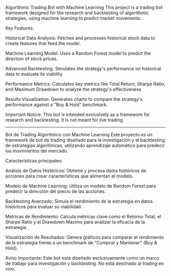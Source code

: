 Algorithmic Trading Bot with Machine Learning
This project is a trading bot framework designed for the research and backtesting of algorithmic strategies, using machine learning to predict market movements.

Key Features:

Historical Data Analysis: Fetches and processes historical stock data to create features that feed the model.

Machine Learning Model: Uses a Random Forest model to predict the direction of stock prices.

Advanced Backtesting: Simulates the strategy's performance on historical data to evaluate its viability.

Performance Metrics: Calculates key metrics like Total Return, Sharpe Ratio, and Maximum Drawdown to analyze the strategy's effectiveness.

Results Visualization: Generates charts to compare the strategy's performance against a "Buy & Hold" benchmark.

Important Notice: This bot is intended exclusively as a framework for research and backtesting. It is not meant for live trading.
______________________________________________
Bot de Trading Algorítmico con Machine Learning
Este proyecto es un framework de bot de trading diseñado para la investigación y el backtesting de estrategias algorítmicas, utilizando aprendizaje automático para predecir los movimientos del mercado.

Características principales:

Análisis de Datos Históricos: Obtiene y procesa datos históricos de acciones para crear características que alimentan el modelo.

Modelo de Machine Learning: Utiliza un modelo de Random Forest para predecir la dirección del precio de las acciones.

Backtesting Avanzado: Simula el rendimiento de la estrategia en datos históricos para evaluar su viabilidad.

Métricas de Rendimiento: Calcula métricas clave como el Retorno Total, el Sharpe Ratio y el Drawdown Máximo para analizar la eficacia de la estrategia.

Visualización de Resultados: Genera gráficos para comparar el rendimiento de la estrategia frente a un benchmark de "Comprar y Mantener" (Buy & Hold).

Aviso Importante: Este bot está diseñado exclusivamente como un marco de trabajo para investigación y backtesting. No está destinado al trading en vivo.
